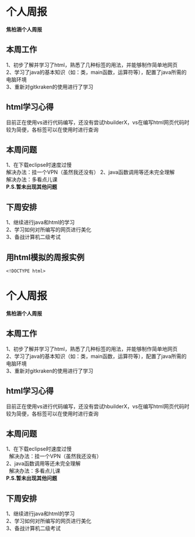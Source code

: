 # 个人周报 #
**焦柏涵个人周报**
## 本周工作 ##
1、初步了解并学习了html，熟悉了几种标签的用法，并能够制作简单地网页  
2、学习了java的基本知识（如：类，main函数，运算符等），配置了java所需的电脑环境  
3、重新对gitkraken的使用进行了学习
## html学习心得 ##
目前正在使用vs进行代码编写，还没有尝试hbuilderX，vs在编写html网页代码时较为简便，各标签可以在使用时进行查询
## 本周问题 ##
1、在下载eclipse时速度过慢  
解决办法：挂一个VPN（虽然我还没有）
2、java函数调用等还未完全理解  
解决办法：多看点儿课  
**P.S.暂未出现其他问题**
## 下周安排 ##
1、继续进行java和html的学习  
2、学习如何对所编写的网页进行美化  
3、备战计算机二级考试
## 用html模拟的周报实例 ##
    <!DOCTYPE html>

<html lang="en" xmlns="http://www.w3.org/1999/xhtml">
<head>
    <meta charset="utf-8" />
    <title></title>
</head>
<body>
    <h1>个人周报</h1>
    <p><strong>焦柏涵个人周报</strong></p>
    <h2>本周工作</h2>
    1、初步了解并学习了html，熟悉了几种标签的用法，并能够制作简单地网页<br />
    2、学习了java的基本知识（如：类，main函数，运算符等），配置了java所需的电脑环境<br />
    3、重新对gitkraken的使用进行了学习<br />
    <h2>html学习心得</h2>
    <p>目前正在使用vs进行代码编写，还没有尝试hbuilderX，vs在编写html网页代码时较为简便，各标签可以在使用时进行查询</p>
    <h2>本周问题</h2>
    1、在下载eclipse时速度过慢<br />
    &nbsp;&nbsp;解决办法：挂一个VPN（虽然我还没有）<br />
    2、java函数调用等还未完全理解<br />
    &nbsp;&nbsp;解决办法：多看点儿课<br />
    <strong>P.S.暂未出现其他问题</strong><br />
    <h2>下周安排</h2>
    1、继续进行java和html的学习<br />
    2、学习如何对所编写的网页进行美化<br />
    3、备战计算机二级考试<br />
</body>
</html>